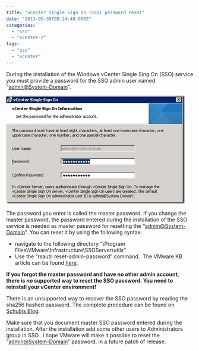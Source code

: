 ```yaml
---
title: "vCenter Single Sign On (SSO) password reset"
date: "2013-05-30T09:24:48.000Z"
categories: 
  - "sso"
  - "vcenter-2"
tags: 
  - "sso"
  - "vcenter"
---
```


During the installation of the Windows vCenter Single Sing On (SSO) service you must provide a password for the SSO admin user named “[admin@System-Domain](mailto:“admin@System-Domain)”.

[![image](images/image_thumb.png "image")](https://www.ivobeerens.nl/wp-content/uploads/2013/05/image.png)

The password you enter is called the master password. If you change the master password, the password entered during the installation of the SSO service is needed as master password for resetting the “[admin@System-Domain](mailto:“admin@System-Domain)”. You can reset it by using the following syntax:

- navigate to the following directory “\\Program Files\\VMware\\Infrastructure\\SSOServer\\utils”
- Use the “rsautil reset-admin-password” command.  The VMware KB article can be found [here](http://kb.vmware.com/selfservice/microsites/search.do?language=en_US&cmd=displayKC&externalId=2034608).

**If you forgot the master password and have no other admin account, there is no supported way to reset the SSO password. You need to reinstall your vCenter environment!**

There is an unsupported way to recover the SSO password by reading the sha256 hashed password. The complete procedure can be found on [Schubis Blog](http://www.die-schubis.de/doku.php?id=vmware:vsphere&&_sm_au_=iVVqjkrsQ0sLqFW6).

Make sure that you document master SSO password entered during the installation. After the installation add some other users to Administrators group in SSO.  I hope VMware will make it possible to reset the “[admin@System-Domain](mailto:“admin@System-Domain)” password. in a future patch of release.

